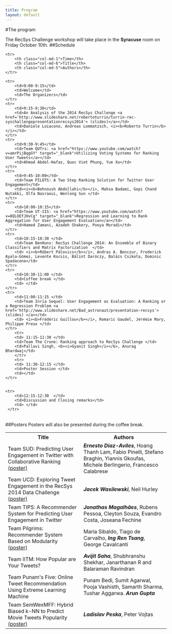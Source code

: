 ```yaml
---
title: Program
layout: default
---
```

#The program

The RecSys Challenge workshop will take place in the __Syracuse__ room on Friday October 10th.
##Schedule

<table class="table-bordered table-striped table-condensed table-nonfluid">
  
    <tr>
        <th class="col-md-1">Time</th>
        <th class="col-md-6">Title</th>
        <th class="col-md-5">Authors</th>
    </tr>
  
    <tr>
        <td>9:00-9:15</td>
        <td>Welcome</td>
        <td>The Organizers</td>
    </tr>
    <tr>
        <td>9:15-9:30</td>
        <td>An Analysis of the 2014 RecSys Challenge <a href='http://www.slideshare.net/robertoturrin/turrin-rec-syschallengepresentationrecsys2014'> (slides)</a></td>
        <td>Daniele Loiacono, Andreas Lommatzsch, <i><b>Roberto Turrin</b></i></td>
    </tr>
    <tr>
        <td>9:30-9:45</td>
        <td>Team QUTrs: <a href="https://www.youtube.com/watch?v=amrPijBqgGY" target="_blank">Utilizing Voting Systems for Ranking User Tweets</a></td>
        <td>Ahmad Abdel-Hafaz, Quoc Viet Phung, Yue Xu</td>
    </tr>
    <tr>
        <td>9:45-10:00</td>
        <td>Team PILOTS: A Two Step Ranking Solution for Twitter User Engagement</td>
        <td><i><b>Behnoush Abdollahi</b></i>, Mahsa Badami, Gopi Chand Nutakki, Olfa Nasraoui, Wenlong Sun </td>
    </tr>
    <tr>
        <td>10:00-10:15</td>
        <td>Team UT-IIS: <a href="https://www.youtube.com/watch?v=8QLOEfJHvCg" target="_blank">Regression and Learning to Rank Aggregation for User Engagement Evaluation</a></td>
        <td>Hamed Zamani, Azadeh Shakery, Pooya Moradi</td>
    </tr>    
    <tr>
        <td>10:15-10:30 </td>
        <td>Team BenHuns: RecSys Challenge 2014: An Ensemble of Binary Classifiers and Matrix Factorization  </td>
        <td> <i><b>Róbert Pálovics</b></i>, Andras A. Benczur, Frederick Ayala-Gómez, Levente Kocsis, Bálint Daróczy, Balázs Csikota, Dominic Spadacene</td>
    </tr>    
    <tr>
        <td>10:30-11:00 </td>
        <td>Coffee break </td>
        <td> </td>
    </tr>    
    <tr>
        <td>11:00-11:15 </td>
        <td>Team Inria Sequel: User Engagement as Evaluation: A Ranking or a Regression Problem <a href='http://www.slideshare.net/Bad_astronaut/presentation-recsys'> (slides) </a></td>
        <td> <i><b>Frédéric Guillou</b></i>, Romaric Gaudel, Jérémie Mary, Philippe Preux </td>
    </tr>    
        <tr>
        <td> 11:15-11:30 </td>
        <td>Team The Crone: Ranking approach to RecSys Challenge </td>
        <td>Pallavi Singh, <b><i>Gyanit Singh</i></b>, Anurag Bhardwaj</td>
        </tr>   
        <tr>
        <td> 11:30-12:15 </td>
        <td>Poster Session </td>
        <td></td>
    </tr>   
    
    
    <tr>
        <td>12:15-12:30  </td>
        <td>Discussion and Closing remarks</td>
        <td> </td>
     </tr>   
</table>


##Posters
Posters will also be presented during the coffee break.

<table class="table-bordered table-striped table-condensed">
    <tr>
        <th>Title</th>
        <th>Authors</th>
    </tr>
      <tr>
        <td>Team SUD: Predicting User Engagement in Twitter with Collaborative Ranking <a href='http://www.slideshare.net/bluebalamx/2014-recsys-challenge6suddiazavilespostera4'> (poster) </a></td>
        <td><i><b>Ernesto Diaz-Aviles</b></i>, Hoang Thanh Lam, Fabio Pinelli, Stefano Braghin, Yiannis Gkoufas, Michele Berlingerio, Francesco Calabrese</td>
      </tr>   
      <tr>
        <td>Team UCD: Exploring Tweet Engagement in the RecSys 2014 Data Challenge <a href='http://www.slideshare.net/JacekWasilewski1/rec-sys2014challengeworkshop'> (poster)</a></td>
        <td> <i><b>Jacek Wasilewski</b></i>, Neil Hurley</td>
      </tr>   
       <tr>
        <td>Team TIPS: A Recommender System for Predicting User Engagement in Twitter </td>
        <td><i><b>Jonathas Magalhães</b></i>, Rubens Pessoa, Cleyton Souza, Evandro Costa, Joseana Fechine </td>
      </tr>  
       <tr>
        <td>Team Pilgrims: Recommender System Based on Modularity <a href='http://www.slideshare.net/inden/poster-maria'> (poster) </a></td>
        <td>Maria Sibaldo, Tiago de Carvalho, <i><b>Ing Ren Tsang</b></i>, George Cavalcanti </td>
      </tr>  
       <tr>
        <td>Team IITM: How Popular are Your Tweets?  </td>
        <td><b><i>Avijit Saha</i></b>, Shubhranshu Shekhar, Janarthanan R and Balaraman Ravindran  </td>
      </tr>  
       <tr>
        <td>Team Punam's Five: Online Tweet Recommendation Using Extreme Learning Machine</td>
        <td>Punam Bedi, Sumit Agarwal, Pooja Vashisth, Samarth Sharma, Tushar Aggarwa. <b><i>Arun Gupta</i></b> </td>
      </tr>  
      <tr>
        <td>Team SemWexMFF: Hybrid Biased k-NN to Predict Movie Tweets Popularity <a href='http://www.slideshare.net/LadislavPeska/recsys-challenge-2014'> (poster) </a></td>
        <td><i><b>Ladislav Peska</b></i>, Peter Vojtas</td>
      </tr>  
</table>


